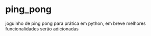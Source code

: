 # ping_pong

joguinho de ping pong para prática em python, em breve melhores funcionalidades serão adicionadas

